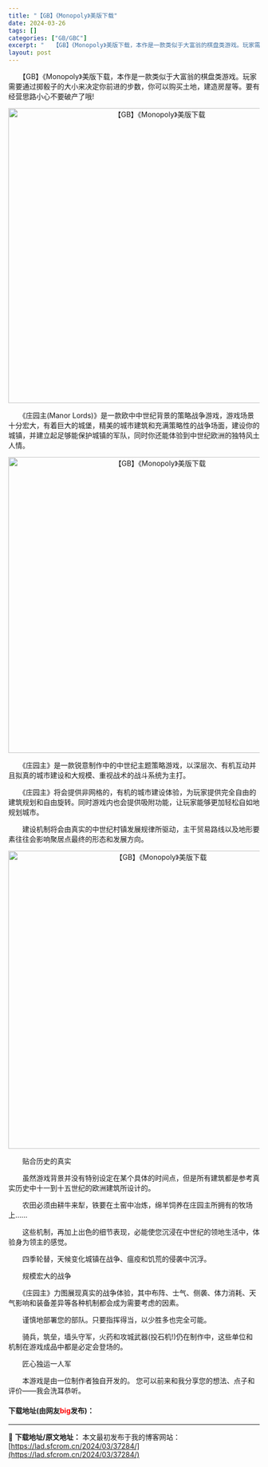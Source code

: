 ```yaml
---
title: "【GB】《Monopoly》美版下载"
date: 2024-03-26
tags: []
categories: ["GB/GBC"]
excerpt: "　　【GB】《Monopoly》美版下载，本作是一款类似于大富翁的棋盘类游戏。玩家需要通过掷骰子的大小来决定你前进的步数，你可以购买土地，建造房屋等。要有经营思路小心不要破产了哦! 　　《庄园主(Manor Lords)》是一款欧中中世纪背景的策略战争游戏，游戏场景十分宏大，有着巨大的城堡，精美的城&hellip;"
layout: post
---
```


 <p>　　【GB】《Monopoly》美版下载，本作是一款类似于大富翁的棋盘类游戏。玩家需要通过掷骰子的大小来决定你前进的步数，你可以购买土地，建造房屋等。要有经营思路小心不要破产了哦!</p> <p align="center"><img align="" border="0" src="https://lad.sfcrom.cn/wp-content/uploads/2024/03/20240326_6602817d006aa.png" width="591" alt="【GB】《Monopoly》美版下载" /></p> <p>　　《庄园主(Manor Lords)》是一款欧中中世纪背景的策略战争游戏，游戏场景十分宏大，有着巨大的城堡，精美的城市建筑和充满策略性的战争场面，建设你的城镇，并建立起足够能保护城镇的军队，同时你还能体验到中世纪欧洲的独特风土人情。</p> <p align="center"><img align="" border="0" src="https://lad.sfcrom.cn/wp-content/uploads/2024/03/20240326_6602817d989a6.png" width="593" alt="【GB】《Monopoly》美版下载" /></p> <p>　　《庄园主》是一款锐意制作中的中世纪主题策略游戏，以深层次、有机互动并且拟真的城市建设和大规模、重视战术的战斗系统为主打。</p> <p>　　《庄园主》将会提供非网格的，有机的城市建设体验，为玩家提供完全自由的建筑规划和自由旋转。同时游戏内也会提供吸附功能，让玩家能够更加轻松自如地规划城市。</p> <p>　　建设机制将会由真实的中世纪村镇发展规律所驱动，主干贸易路线以及地形要素往往会影响聚居点最终的形态和发展方向。</p> <p align="center"><img align="" border="0" src="https://lad.sfcrom.cn/wp-content/uploads/2024/03/20240326_6602817e4c565.png" width="597" alt="【GB】《Monopoly》美版下载" /></p> <p>　　贴合历史的真实</p> <p>　　虽然游戏背景并没有特别设定在某个具体的时间点，但是所有建筑都是参考真实历史中十一到十五世纪的欧洲建筑所设计的。</p> <p>　　农田必须由耕牛来犁，铁要在土窑中冶炼，绵羊饲养在庄园主所拥有的牧场上&hellip;&hellip;</p> <p>　　这些机制，再加上出色的细节表现，必能使您沉浸在中世纪的领地生活中，体验身为领主的感觉。</p> <p>　　四季轮替，天候变化城镇在战争、瘟疫和饥荒的侵袭中沉浮。</p> <p>　　规模宏大的战争</p> <p>　　《庄园主》力图展现真实的战争体验，其中布阵、士气、侧袭、体力消耗、天气影响和装备差异等各种机制都会成为需要考虑的因素。</p> <p>　　谨慎地部署您的部队。只要指挥得当，以少胜多也完全可能。</p> <p>　　骑兵，筑垒，墙头守军，火药和攻城武器(投石机!)仍在制作中，这些单位和机制在游戏成品中都是必定会登场的。</p> <p>　　匠心独运一人军</p> <p>　　本游戏是由一位制作者独自开发的。 您可以前来和我分享您的想法、点子和评价&mdash;&mdash;我会洗耳恭听。</p> <p><h4>下载地址(由网友<font color="red">big</font>发布)：</h4></p> 

---
📖 **下载地址/原文地址：** 本文最初发布于我的博客网站：[https://lad.sfcrom.cn/2024/03/37284/](https://lad.sfcrom.cn/2024/03/37284/)

